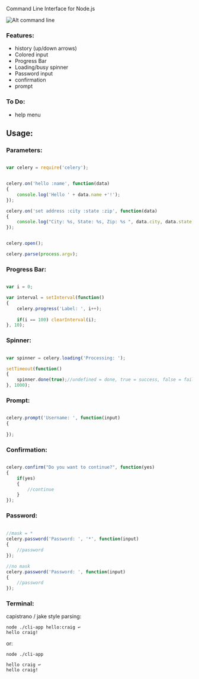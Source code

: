 Command Line Interface for Node.js 

![Alt command line](http://i.imgur.com/DA77U.png)

### Features:

- history (up/down arrows)
- Colored input
- Progress Bar
- Loading/busy spinner
- Password input
- confirmation 
- prompt

### To Do:

- help menu

## Usage:


### Parameters:

```javascript

var celery = require('celery');


celery.on('hello :name', function(data)
{
	console.log('Hello ' + data.name +'!');
});

celery.on('set address :city :state :zip', function(data)
{
	console.log("City: %s, State: %s, Zip: %s ", data.city, data.state, data.zip);
});


celery.open();

celery.parse(process.argv);

```

### Progress Bar:

```javascript

var i = 0;

var interval = setInterval(function()
{
	celery.progress('Label: ', i++);
	
	if(i == 100) clearInterval(i);
}, 10);

```

### Spinner:

```javascript

var spinner = celery.loading('Processing: ');

setTimeout(function()
{
	spinner.done(true);//undefined = done, true = success, false = fail
}, 1000);

````

### Prompt:

```javascript

celery.prompt('Username: ', function(input)
{
	
});

````

### Confirmation:

```javascript

celery.confirm("Do you want to continue?", function(yes)
{
	if(yes)
	{
		//continue
	}
});

```

### Password:

```javascript
	
//mask = *
celery.password('Password: ', '*', function(input)
{
	//password
});

//no mask
celery.password('Password: ', function(input)
{
	//password
});


```

### Terminal:

capistrano / jake style parsing:

	node ./cli-app hello:craig ↩
	hello craig!

or:

	node ./cli-app

	hello craig ↩
	hello craig!


